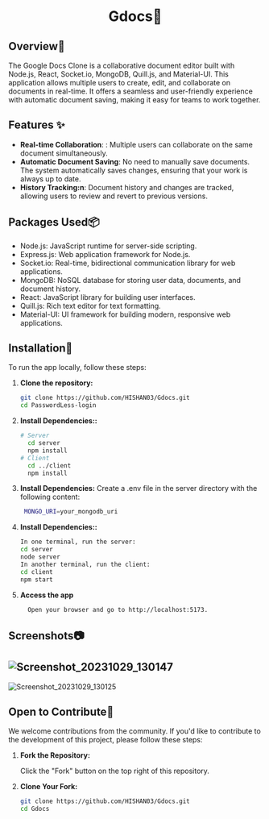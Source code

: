 <div align="center">
  <h1>Gdocs📝</h1>
</div>

## Overview🚀

The Google Docs Clone is a collaborative document editor built with Node.js, React, Socket.io, MongoDB, Quill.js, and Material-UI. 
This application allows multiple users to create, edit, and collaborate on documents in real-time. It offers a seamless and user-friendly experience with automatic document saving, 
making it easy for teams to work together.

## Features ✨

 - **Real-time Collaboration**: : Multiple users can collaborate on the same document simultaneously.
 - **Automatic Document Saving**:  No need to manually save documents. The system automatically saves changes, ensuring that your work is always up to date.
 - **History Tracking:n**: Document history and changes are tracked, allowing users to review and revert to previous versions.


## Packages  Used📦

- Node.js: JavaScript runtime for server-side scripting.
- Express.js: Web application framework for Node.js.
- Socket.io: Real-time, bidirectional communication library for web applications.
- MongoDB: NoSQL database for storing user data, documents, and document history.
- React: JavaScript library for building user interfaces.
- Quill.js: Rich text editor for text formatting.
- Material-UI: UI framework for building modern, responsive web applications.

## Installation🚀

To run the app locally, follow these steps:

1. **Clone the repository:**

   ```sh
   git clone https://github.com/HISHAN03/Gdocs.git
   cd PasswordLess-login

2. **Install Dependencies::**
   ```sh
   # Server
     cd server
     npm install
   # Client
     cd ../client
     npm install
3. **Install Dependencies:**
   Create a .env file in the server directory with the following content:
   ```sh
    MONGO_URI=your_mongodb_uri
4. **Install Dependencies::**
   ```sh
   In one terminal, run the server:
   cd server
   node server
   In another terminal, run the client:
   cd client
   npm start
5. **Access the app**
   ```sh
     Open your browser and go to http://localhost:5173.


## Screenshots📷

![Screenshot_20231029_130147](https://github.com/HISHAN03/PasswordLess-login/assets/108483712/6d9e811f-fd52-478f-a69e-3c5a681050cc)
- 
![Screenshot_20231029_130125](https://github.com/HISHAN03/PasswordLess-login/assets/108483712/9f2e4f89-c3e8-4225-a41e-fecf0ca3d9b5)


## Open to Contribute🤝

We welcome contributions from the community. If you'd like to contribute to the development of this project, please follow these steps:

1. **Fork the Repository:**

   Click the "Fork" button on the top right of this repository.

2. **Clone Your Fork:**

   ```sh
   git clone https://github.com/HISHAN03/Gdocs.git
   cd Gdocs
